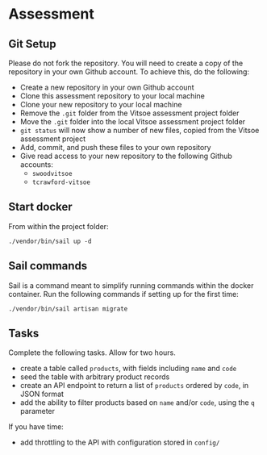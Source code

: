 # Assessment

## Git Setup

Please do not fork the repository. You will need to create a copy of the repository in your own
Github account. To achieve this, do the following:

* Create a new repository in your own Github account
* Clone this assessment repository to your local machine
* Clone your new repository to your local machine
* Remove the `.git` folder from the Vitsoe assessment project folder
* Move the `.git` folder into the local Vitsoe assessment project folder
* `git status` will now show a number of new files, copied from the Vitsoe assessment project
* Add, commit, and push these files to your own repository
* Give read access to your new repository to the following Github accounts:
  * `swoodvitsoe`
  * `tcrawford-vitsoe`

## Start docker

From within the project folder:
```
./vendor/bin/sail up -d
```

## Sail commands

Sail is a command meant to simplify running commands within the docker container.
Run the following commands if setting up for the first time:

```
./vendor/bin/sail artisan migrate
```

## Tasks

Complete the following tasks. Allow for two hours.

* create a table called `products`, with fields including `name` and `code`
* seed the table with arbitrary product records
* create an API endpoint to return a list of `products` ordered by `code`, in JSON format
* add the ability to filter products based on `name` and/or `code`, using the `q` parameter

If you have time:
* add throttling to the API with configuration stored in `config/`
